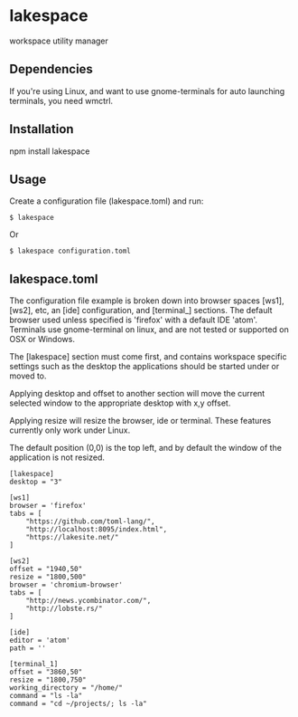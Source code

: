# lakespace #

workspace utility manager

## Dependencies ##

If you're using Linux, and want to use gnome-terminals for auto
launching terminals, you need wmctrl.

## Installation ##

npm install lakespace

## Usage ##

Create a configuration file (lakespace.toml) and run:

    $ lakespace

Or

    $ lakespace configuration.toml

## lakespace.toml ##

The configuration file example is broken down into browser
spaces [ws1], [ws2], etc, an [ide] configuration, and [terminal_]
sections.  The default browser used unless specified is 'firefox' with
a default IDE 'atom'.  Terminals use gnome-terminal on linux, and are
not tested or supported on OSX or Windows.

The [lakespace] section must come first, and contains workspace
specific settings such as the desktop the applications should be
started under or moved to.

Applying desktop and offset to another section will move the current
selected window to the appropriate desktop with x,y offset.

Applying resize will resize the browser, ide or terminal.  These
features currently only work under Linux.

The default position (0,0) is the top left, and by default the window
of the application is not resized.


```
[lakespace]
desktop = "3"

[ws1]
browser = 'firefox'
tabs = [
	"https://github.com/toml-lang/",
	"http://localhost:8095/index.html",
	"https://lakesite.net/"
]

[ws2]
offset = "1940,50"
resize = "1800,500"
browser = 'chromium-browser'
tabs = [
	"http://news.ycombinator.com/",
	"http://lobste.rs/"
]

[ide]
editor = 'atom'
path = ''

[terminal_1]
offset = "3860,50"
resize = "1800,750"
working_directory = "/home/"
command = "ls -la"
command = "cd ~/projects/; ls -la"
```
